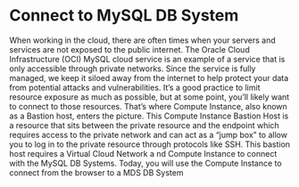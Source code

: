 # Connect to MySQL DB System
When working in the cloud, there are often times when your servers and services are not exposed to the public internet. 
The Oracle Cloud Infrastructure (OCI) MySQL cloud service is an example of a service that is only accessible through private networks. 
Since the service is fully managed, we keep it siloed away from the internet to help protect your data from potential attacks and vulnerabilities. 
It’s a good practice to limit resource exposure as much as possible, but at some point, you’ll likely want to connect to those resources. 
That’s where Compute Instance, also known as a Bastion host, enters the picture. 
This Compute Instance Bastion Host is a resource that sits between the private resource and the endpoint which requires access to the private network 
and can act as a “jump box” to allow you to log in to the private resource through protocols like SSH. This bastion host requires a Virtual Cloud Network a
nd Compute Instance to connect with the MySQL DB Systems.
Today, you will use the Compute Instance to connect from the browser to a MDS DB System
